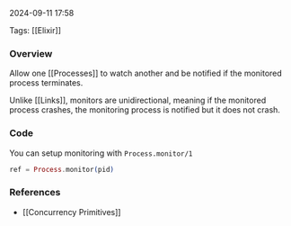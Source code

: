 

2024-09-11 17:58

Tags: [[Elixir]]

### Overview
Allow one [[Processes]] to watch another and be notified if the monitored process terminates.

Unlike [[Links]], monitors are unidirectional, meaning if the monitored process crashes, the monitoring process is notified but it does not crash.

### Code
You can setup monitoring with `Process.monitor/1`

```elixir
ref = Process.monitor(pid)
```

### References
- [[Concurrency Primitives]]


